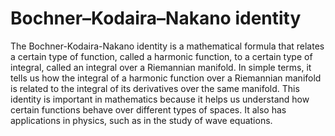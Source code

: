 # Bochner–Kodaira–Nakano identity

The Bochner-Kodaira-Nakano identity is a mathematical formula that relates a certain type of function, called a harmonic function, to a certain type of integral, called an integral over a Riemannian manifold. In simple terms, it tells us how the integral of a harmonic function over a Riemannian manifold is related to the integral of its derivatives over the same manifold. This identity is important in mathematics because it helps us understand how certain functions behave over different types of spaces. It also has applications in physics, such as in the study of wave equations.
